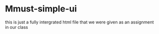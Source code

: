 # Mmust-simple-ui
this is just a fully intergrated html file that we were given as an assignment in our class
